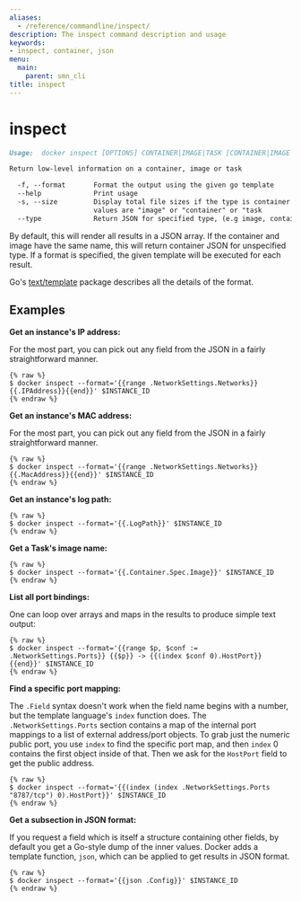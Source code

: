 ```yaml
---
aliases:
  - /reference/commandline/inspect/
description: The inspect command description and usage
keywords:
- inspect, container, json
menu:
  main:
    parent: smn_cli
title: inspect
---
```


# inspect

```markdown
Usage:  docker inspect [OPTIONS] CONTAINER|IMAGE|TASK [CONTAINER|IMAGE|TASK...]

Return low-level information on a container, image or task

  -f, --format       Format the output using the given go template
  --help             Print usage
  -s, --size         Display total file sizes if the type is container
                     values are "image" or "container" or "task
  --type             Return JSON for specified type, (e.g image, container or task)
```

By default, this will render all results in a JSON array. If the container and
image have the same name, this will return container JSON for unspecified type.
If a format is specified, the given template will be executed for each result.

Go's [text/template](http://golang.org/pkg/text/template/) package
describes all the details of the format.

## Examples

**Get an instance's IP address:**

For the most part, you can pick out any field from the JSON in a fairly
straightforward manner.

    {% raw %}
    $ docker inspect --format='{{range .NetworkSettings.Networks}}{{.IPAddress}}{{end}}' $INSTANCE_ID
    {% endraw %}

**Get an instance's MAC address:**

For the most part, you can pick out any field from the JSON in a fairly
straightforward manner.

    {% raw %}
    $ docker inspect --format='{{range .NetworkSettings.Networks}}{{.MacAddress}}{{end}}' $INSTANCE_ID
    {% endraw %}

**Get an instance's log path:**

    {% raw %}
    $ docker inspect --format='{{.LogPath}}' $INSTANCE_ID
    {% endraw %}

**Get a Task's image name:**

    {% raw %}
    $ docker inspect --format='{{.Container.Spec.Image}}' $INSTANCE_ID
    {% endraw %}

**List all port bindings:**

One can loop over arrays and maps in the results to produce simple text
output:

    {% raw %}
    $ docker inspect --format='{{range $p, $conf := .NetworkSettings.Ports}} {{$p}} -> {{(index $conf 0).HostPort}} {{end}}' $INSTANCE_ID
    {% endraw %}

**Find a specific port mapping:**

The `.Field` syntax doesn't work when the field name begins with a
number, but the template language's `index` function does. The
`.NetworkSettings.Ports` section contains a map of the internal port
mappings to a list of external address/port objects. To grab just the
numeric public port, you use `index` to find the specific port map, and
then `index` 0 contains the first object inside of that. Then we ask for
the `HostPort` field to get the public address.

    {% raw %}
    $ docker inspect --format='{{(index (index .NetworkSettings.Ports "8787/tcp") 0).HostPort}}' $INSTANCE_ID
    {% endraw %}

**Get a subsection in JSON format:**

If you request a field which is itself a structure containing other
fields, by default you get a Go-style dump of the inner values.
Docker adds a template function, `json`, which can be applied to get
results in JSON format.

    {% raw %}
    $ docker inspect --format='{{json .Config}}' $INSTANCE_ID
    {% endraw %}
